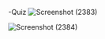 -Quiz
![Screenshot (2383)](https://user-images.githubusercontent.com/91931504/180724198-dd264977-1ff2-456a-8228-395350410108.png)
 
![Screenshot (2384)](https://user-images.githubusercontent.com/91931504/180724242-897dbe74-6cde-4956-938c-816ab8b6b522.png)

